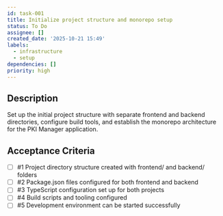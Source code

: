 ```yaml
---
id: task-001
title: Initialize project structure and monorepo setup
status: To Do
assignee: []
created_date: '2025-10-21 15:49'
labels:
  - infrastructure
  - setup
dependencies: []
priority: high
---
```


## Description

<!-- SECTION:DESCRIPTION:BEGIN -->
Set up the initial project structure with separate frontend and backend directories, configure build tools, and establish the monorepo architecture for the PKI Manager application.
<!-- SECTION:DESCRIPTION:END -->

## Acceptance Criteria
<!-- AC:BEGIN -->
- [ ] #1 Project directory structure created with frontend/ and backend/ folders
- [ ] #2 Package.json files configured for both frontend and backend
- [ ] #3 TypeScript configuration set up for both projects
- [ ] #4 Build scripts and tooling configured
- [ ] #5 Development environment can be started successfully
<!-- AC:END -->

